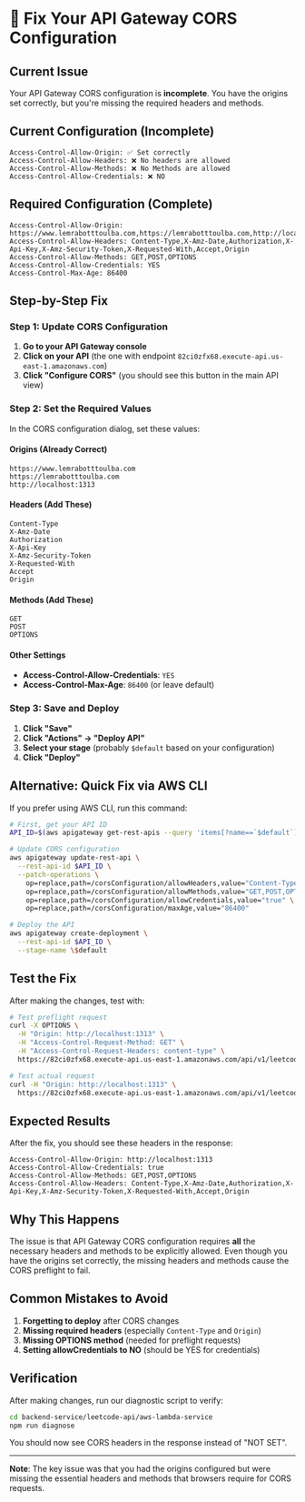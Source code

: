 # 🔧 Fix Your API Gateway CORS Configuration

## Current Issue
Your API Gateway CORS configuration is **incomplete**. You have the origins set correctly, but you're missing the required headers and methods.

## Current Configuration (Incomplete)
```
Access-Control-Allow-Origin: ✅ Set correctly
Access-Control-Allow-Headers: ❌ No headers are allowed
Access-Control-Allow-Methods: ❌ No Methods are allowed
Access-Control-Allow-Credentials: ❌ NO
```

## Required Configuration (Complete)
```
Access-Control-Allow-Origin: https://www.lemrabotttoulba.com,https://lemrabotttoulba.com,http://localhost:1313
Access-Control-Allow-Headers: Content-Type,X-Amz-Date,Authorization,X-Api-Key,X-Amz-Security-Token,X-Requested-With,Accept,Origin
Access-Control-Allow-Methods: GET,POST,OPTIONS
Access-Control-Allow-Credentials: YES
Access-Control-Max-Age: 86400
```

## Step-by-Step Fix

### Step 1: Update CORS Configuration
1. **Go to your API Gateway console**
2. **Click on your API** (the one with endpoint `82ci0zfx68.execute-api.us-east-1.amazonaws.com`)
3. **Click "Configure CORS"** (you should see this button in the main API view)

### Step 2: Set the Required Values
In the CORS configuration dialog, set these values:

#### Origins (Already Correct)
```
https://www.lemrabotttoulba.com
https://lemrabotttoulba.com
http://localhost:1313
```

#### Headers (Add These)
```
Content-Type
X-Amz-Date
Authorization
X-Api-Key
X-Amz-Security-Token
X-Requested-With
Accept
Origin
```

#### Methods (Add These)
```
GET
POST
OPTIONS
```

#### Other Settings
- **Access-Control-Allow-Credentials**: `YES`
- **Access-Control-Max-Age**: `86400` (or leave default)

### Step 3: Save and Deploy
1. **Click "Save"**
2. **Click "Actions" → "Deploy API"**
3. **Select your stage** (probably `$default` based on your configuration)
4. **Click "Deploy"**

## Alternative: Quick Fix via AWS CLI

If you prefer using AWS CLI, run this command:

```bash
# First, get your API ID
API_ID=$(aws apigateway get-rest-apis --query 'items[?name==`$default`].id' --output text)

# Update CORS configuration
aws apigateway update-rest-api \
  --rest-api-id $API_ID \
  --patch-operations \
    op=replace,path=/corsConfiguration/allowHeaders,value="Content-Type,X-Amz-Date,Authorization,X-Api-Key,X-Amz-Security-Token,X-Requested-With,Accept,Origin" \
    op=replace,path=/corsConfiguration/allowMethods,value="GET,POST,OPTIONS" \
    op=replace,path=/corsConfiguration/allowCredentials,value="true" \
    op=replace,path=/corsConfiguration/maxAge,value="86400"

# Deploy the API
aws apigateway create-deployment \
  --rest-api-id $API_ID \
  --stage-name \$default
```

## Test the Fix

After making the changes, test with:

```bash
# Test preflight request
curl -X OPTIONS \
  -H "Origin: http://localhost:1313" \
  -H "Access-Control-Request-Method: GET" \
  -H "Access-Control-Request-Headers: content-type" \
  https://82ci0zfx68.execute-api.us-east-1.amazonaws.com/api/v1/leetcode/vRCcb0Nnvp

# Test actual request
curl -H "Origin: http://localhost:1313" \
  https://82ci0zfx68.execute-api.us-east-1.amazonaws.com/api/v1/leetcode/vRCcb0Nnvp
```

## Expected Results

After the fix, you should see these headers in the response:
```
Access-Control-Allow-Origin: http://localhost:1313
Access-Control-Allow-Credentials: true
Access-Control-Allow-Methods: GET,POST,OPTIONS
Access-Control-Allow-Headers: Content-Type,X-Amz-Date,Authorization,X-Api-Key,X-Amz-Security-Token,X-Requested-With,Accept,Origin
```

## Why This Happens

The issue is that API Gateway CORS configuration requires **all** the necessary headers and methods to be explicitly allowed. Even though you have the origins set correctly, the missing headers and methods cause the CORS preflight to fail.

## Common Mistakes to Avoid

1. **Forgetting to deploy** after CORS changes
2. **Missing required headers** (especially `Content-Type` and `Origin`)
3. **Missing OPTIONS method** (needed for preflight requests)
4. **Setting allowCredentials to NO** (should be YES for credentials)

## Verification

After making changes, run our diagnostic script to verify:

```bash
cd backend-service/leetcode-api/aws-lambda-service
npm run diagnose
```

You should now see CORS headers in the response instead of "NOT SET".

---

**Note**: The key issue was that you had the origins configured but were missing the essential headers and methods that browsers require for CORS requests. 
